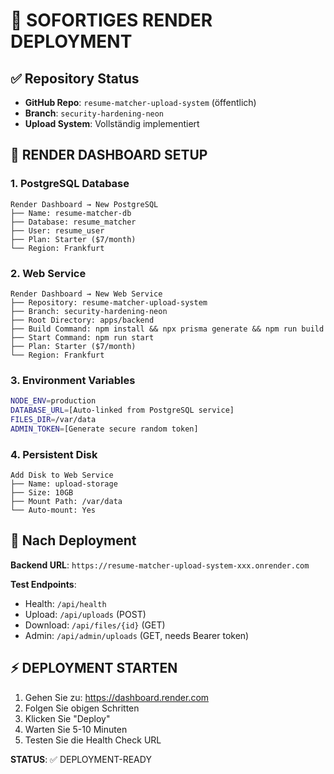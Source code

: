 # 🚀 SOFORTIGES RENDER DEPLOYMENT

## ✅ Repository Status
- **GitHub Repo**: `resume-matcher-upload-system` (öffentlich)
- **Branch**: `security-hardening-neon`
- **Upload System**: Vollständig implementiert

## 🎯 RENDER DASHBOARD SETUP

### 1. PostgreSQL Database
```
Render Dashboard → New PostgreSQL
├── Name: resume-matcher-db
├── Database: resume_matcher
├── User: resume_user
├── Plan: Starter ($7/month)
└── Region: Frankfurt
```

### 2. Web Service
```
Render Dashboard → New Web Service
├── Repository: resume-matcher-upload-system
├── Branch: security-hardening-neon
├── Root Directory: apps/backend
├── Build Command: npm install && npx prisma generate && npm run build
├── Start Command: npm run start
├── Plan: Starter ($7/month)
└── Region: Frankfurt
```

### 3. Environment Variables
```bash
NODE_ENV=production
DATABASE_URL=[Auto-linked from PostgreSQL service]
FILES_DIR=/var/data
ADMIN_TOKEN=[Generate secure random token]
```

### 4. Persistent Disk
```
Add Disk to Web Service
├── Name: upload-storage
├── Size: 10GB
├── Mount Path: /var/data
└── Auto-mount: Yes
```

## 🔗 Nach Deployment

**Backend URL**: `https://resume-matcher-upload-system-xxx.onrender.com`

**Test Endpoints**:
- Health: `/api/health`
- Upload: `/api/uploads` (POST)
- Download: `/api/files/{id}` (GET)
- Admin: `/api/admin/uploads` (GET, needs Bearer token)

## ⚡ DEPLOYMENT STARTEN

1. Gehen Sie zu: https://dashboard.render.com
2. Folgen Sie obigen Schritten
3. Klicken Sie "Deploy"
4. Warten Sie 5-10 Minuten
5. Testen Sie die Health Check URL

**STATUS**: ✅ DEPLOYMENT-READY
